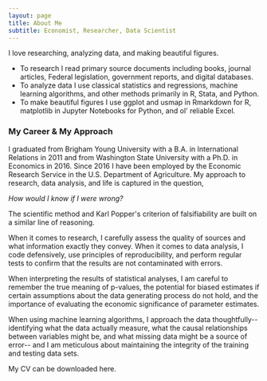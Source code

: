 ```yaml
---
layout: page
title: About Me
subtitle: Economist, Researcher, Data Scientist
---
```

I love researching, analyzing data, and making beautiful figures. 

- To research I read primary source documents including books, journal articles, Federal legislation, government reports, and digital databases. 
- To analyze data I use classical statistics and regressions, machine learning algorithms, and other methods primarily in R, Stata, and Python.
- To make beautiful figures I use ggplot and usmap in Rmarkdown for R, matplotlib in Jupyter Notebooks for Python, and ol' reliable Excel.

### My Career & My Approach

I graduated from Brigham Young University with a B.A. in International Relations in 2011 and from Washington State University with a Ph.D. in Economics in 2016. Since 2016 I have been employed by the Economic Research Service in the U.S. Department of Agriculture. My approach to research, data analysis, and life is captured in the question, 

<i>How would I know if I were wrong?</i> 

The scientific method and Karl Popper's criterion of falsifiability are built on a similar line of reasoning.

When it comes to research, I carefully assess the quality of sources and what information exactly they convey. When it comes to data analysis, I code defensively, use principles of reproducibility, and perform regular tests to confirm that the results are not contaminated with errors. 

When interpreting the results of statistical analyses, I am careful to remember the true meaning of p-values, the potential for biased estimates if certain assumptions about the data generating process do not hold, and the importance of evaluating the economic significance of parameter estimates. 

When using machine learning algorithms, I approach the data thoughtfully--identifying what the data actually measure, what the causal relationships between variables might be, and what missing data might be a source of error-- and I am meticulous about maintaining the integrity of the training and testing data sets. 

My CV can be downloaded here.
